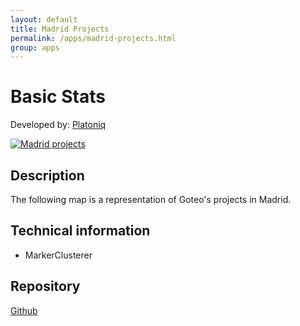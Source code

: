 ```yaml
---
layout: default
title: Madrid Projects
permalink: /apps/madrid-projects.html
group: apps
---
```

# Basic Stats
Developed by: [Platoniq](http://www.youcoop.org/)

 [![Madrid projects ](https://developers.goteo.org/assets/images/madrid.png)](http://experiments.goteo.org/madrid-projects)


## Description

 The following map is a representation of Goteo's projects in Madrid. 

## Technical information

- MarkerClusterer

## Repository

[Github]()





